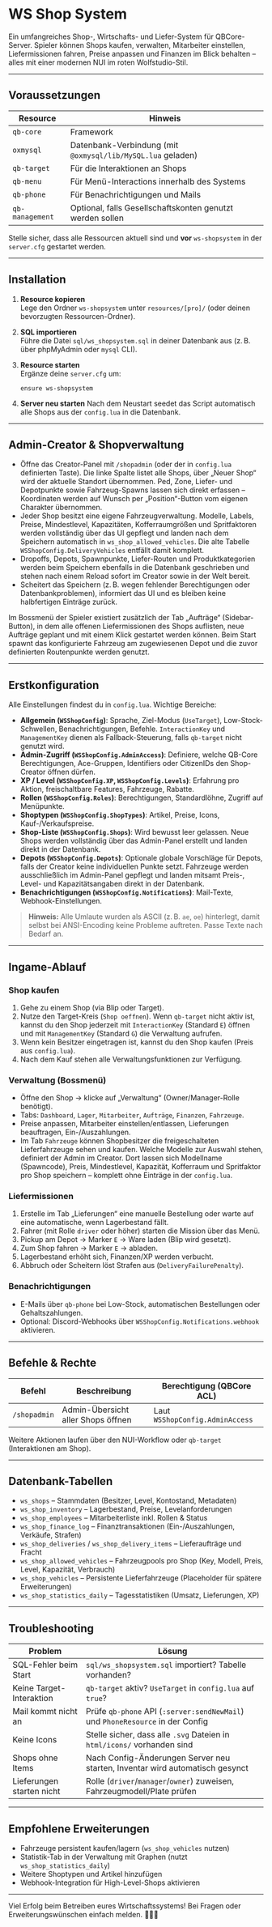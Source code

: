 # WS Shop System

Ein umfangreiches Shop-, Wirtschafts- und Liefer-System für QBCore-Server. Spieler können Shops kaufen, verwalten, Mitarbeiter einstellen, Liefermissionen fahren, Preise anpassen und Finanzen im Blick behalten – alles mit einer modernen NUI im roten Wolfstudio-Stil.

---

## Voraussetzungen

| Resource          | Hinweis                                                                 |
|-------------------|-------------------------------------------------------------------------|
| `qb-core`         | Framework                                                               |
| `oxmysql`         | Datenbank-Verbindung (mit `@oxmysql/lib/MySQL.lua` geladen)             |
| `qb-target`       | Für die Interaktionen an Shops                                          |
| `qb-menu`         | Für Menü-Interactions innerhalb des Systems                             |
| `qb-phone`        | Für Benachrichtigungen und Mails                                        |
| `qb-management`   | Optional, falls Gesellschaftskonten genutzt werden sollen               |

Stelle sicher, dass alle Ressourcen aktuell sind und **vor** `ws-shopsystem` in der `server.cfg` gestartet werden.

---

## Installation

1. **Resource kopieren**  
   Lege den Ordner `ws-shopsystem` unter `resources/[pro]/` (oder deinen bevorzugten Ressourcen-Ordner).

2. **SQL importieren**  
   Führe die Datei `sql/ws_shopsystem.sql` in deiner Datenbank aus (z. B. über phpMyAdmin oder `mysql` CLI).

3. **Resource starten**  
   Ergänze deine `server.cfg` um:  
   ```
   ensure ws-shopsystem
   ```

4. **Server neu starten**
   Nach dem Neustart seedet das Script automatisch alle Shops aus der `config.lua` in die Datenbank.

---

## Admin-Creator & Shopverwaltung

- Öffne das Creator-Panel mit `/shopadmin` (oder der in `config.lua` definierten Taste). Die linke Spalte listet alle Shops, über
  „Neuer Shop“ wird der aktuelle Standort übernommen. Ped, Zone, Liefer- und Depotpunkte sowie Fahrzeug-Spawns lassen sich direkt
  erfassen – Koordinaten werden auf Wunsch per „Position“-Button vom eigenen Charakter übernommen.
- Jeder Shop besitzt eine eigene Fahrzeugverwaltung. Modelle, Labels, Preise, Mindestlevel, Kapazitäten, Kofferraumgrößen und
  Spritfaktoren werden vollständig über das UI gepflegt und landen nach dem Speichern automatisch in `ws_shop_allowed_vehicles`.
  Die alte Tabelle `WSShopConfig.DeliveryVehicles` entfällt damit komplett.
- Dropoffs, Depots, Spawnpunkte, Liefer-Routen und Produktkategorien werden beim Speichern ebenfalls in die Datenbank geschrieben
  und stehen nach einem Reload sofort im Creator sowie in der Welt bereit.
- Scheitert das Speichern (z. B. wegen fehlender Berechtigungen oder Datenbankproblemen), informiert das UI und es bleiben keine
  halbfertigen Einträge zurück.

Im Bossmenü der Spieler existiert zusätzlich der Tab „Aufträge“ (Sidebar-Button), in dem alle offenen Liefermissionen des Shops
auflisten, neue Aufträge geplant und mit einem Klick gestartet werden können. Beim Start spawnt das konfigurierte Fahrzeug am
zugewiesenen Depot und die zuvor definierten Routenpunkte werden genutzt.

---

## Erstkonfiguration

Alle Einstellungen findest du in `config.lua`. Wichtige Bereiche:

- **Allgemein (`WSShopConfig`)**: Sprache, Ziel-Modus (`UseTarget`), Low-Stock-Schwellen, Benachrichtigungen, Befehle. `InteractionKey` und `ManagementKey` dienen als Fallback-Steuerung, falls `qb-target` nicht genutzt wird.
- **Admin-Zugriff (`WSShopConfig.AdminAccess`)**: Definiere, welche QB-Core Berechtigungen, Ace-Gruppen, Identifiers oder CitizenIDs den Shop-Creator öffnen dürfen.
- **XP / Level (`WSShopConfig.XP`, `WSShopConfig.Levels`)**: Erfahrung pro Aktion, freischaltbare Features, Fahrzeuge, Rabatte.
- **Rollen (`WSShopConfig.Roles`)**: Berechtigungen, Standardlöhne, Zugriff auf Menüpunkte.
- **Shoptypen (`WSShopConfig.ShopTypes`)**: Artikel, Preise, Icons, Kauf-/Verkaufspreise.
- **Shop-Liste (`WSShopConfig.Shops`)**: Wird bewusst leer gelassen. Neue Shops werden vollständig über das Admin-Panel erstellt und landen direkt in der Datenbank.
- **Depots (`WSShopConfig.Depots`)**: Optionale globale Vorschläge für Depots, falls der Creator keine individuellen Punkte setzt. Fahrzeuge werden ausschließlich im Admin-Panel gepflegt und landen mitsamt Preis-, Level- und Kapazitätsangaben direkt in der Datenbank.
- **Benachrichtigungen (`WSShopConfig.Notifications`)**: Mail-Texte, Webhook-Einstellungen.

> **Hinweis:** Alle Umlaute wurden als ASCII (z. B. `ae`, `oe`) hinterlegt, damit selbst bei ANSI-Encoding keine Probleme auftreten. Passe Texte nach Bedarf an.

---

## Ingame-Ablauf

### Shop kaufen
1. Gehe zu einem Shop (via Blip oder Target).  
2. Nutze den Target-Kreis (`Shop oeffnen`). Wenn `qb-target` nicht aktiv ist, kannst du den Shop jederzeit mit `InteractionKey` (Standard `E`) öffnen und mit `ManagementKey` (Standard `G`) die Verwaltung aufrufen.  
3. Wenn kein Besitzer eingetragen ist, kannst du den Shop kaufen (Preis aus `config.lua`).  
4. Nach dem Kauf stehen alle Verwaltungsfunktionen zur Verfügung.

### Verwaltung (Bossmenü)
- Öffne den Shop → klicke auf „Verwaltung“ (Owner/Manager-Rolle benötigt).  
- Tabs: `Dashboard`, `Lager`, `Mitarbeiter`, `Aufträge`, `Finanzen`, `Fahrzeuge`.
- Preise anpassen, Mitarbeiter einstellen/entlassen, Lieferungen beauftragen, Ein-/Auszahlungen.
- Im Tab `Fahrzeuge` können Shopbesitzer die freigeschalteten Lieferfahrzeuge sehen und kaufen. Welche Modelle zur Auswahl stehen,
  definiert der Admin im Creator. Dort lassen sich Modellname (Spawncode), Preis, Mindestlevel, Kapazität, Kofferraum und
  Spritfaktor pro Shop speichern – komplett ohne Einträge in der `config.lua`.

### Liefermissionen
1. Erstelle im Tab „Lieferungen“ eine manuelle Bestellung oder warte auf eine automatische, wenn Lagerbestand fällt.  
2. Fahrer (mit Rolle `driver` oder höher) starten die Mission über das Menü.  
3. Pickup am Depot → Marker `E` → Ware laden (Blip wird gesetzt).  
4. Zum Shop fahren → Marker `E` → abladen.  
5. Lagerbestand erhöht sich, Finanzen/XP werden verbucht.  
6. Abbruch oder Scheitern löst Strafen aus (`DeliveryFailurePenalty`).  

### Benachrichtigungen
- E-Mails über `qb-phone` bei Low-Stock, automatischen Bestellungen oder Gehaltszahlungen.  
- Optional: Discord-Webhooks über `WSShopConfig.Notifications.webhook` aktivieren.

---

## Befehle & Rechte

| Befehl           | Beschreibung                          | Berechtigung (QBCore ACL) |
|------------------|---------------------------------------|---------------------------|
| `/shopadmin`     | Admin-Übersicht aller Shops öffnen    | Laut `WSShopConfig.AdminAccess` |

Weitere Aktionen laufen über den NUI-Workflow oder `qb-target` (Interaktionen am Shop).

---

## Datenbank-Tabellen

- `ws_shops` – Stammdaten (Besitzer, Level, Kontostand, Metadaten)  
- `ws_shop_inventory` – Lagerbestand, Preise, Levelanforderungen  
- `ws_shop_employees` – Mitarbeiterliste inkl. Rollen & Status  
- `ws_shop_finance_log` – Finanztransaktionen (Ein-/Auszahlungen, Verkäufe, Strafen)  
- `ws_shop_deliveries` / `ws_shop_delivery_items` – Lieferaufträge und Fracht
- `ws_shop_allowed_vehicles` – Fahrzeugpools pro Shop (Key, Modell, Preis, Level, Kapazität, Verbrauch)
- `ws_shop_vehicles` – Persistente Lieferfahrzeuge (Placeholder für spätere Erweiterungen)
- `ws_shop_statistics_daily` – Tagesstatistiken (Umsatz, Lieferungen, XP)  

---

## Troubleshooting

| Problem | Lösung |
|---------|--------|
| SQL-Fehler beim Start | `sql/ws_shopsystem.sql` importiert? Tabelle vorhanden? |
| Keine Target-Interaktion | `qb-target` aktiv? `UseTarget` in `config.lua` auf `true`? |
| Mail kommt nicht an | Prüfe `qb-phone` API (`:server:sendNewMail`) und `PhoneResource` in der Config |
| Keine Icons | Stelle sicher, dass alle `.svg` Dateien in `html/icons/` vorhanden sind |
| Shops ohne Items | Nach Config-Änderungen Server neu starten, Inventar wird automatisch gesynct |
| Lieferungen starten nicht | Rolle (`driver`/`manager`/`owner`) zuweisen, Fahrzeugmodell/Plate prüfen |

---

## Empfohlene Erweiterungen

- Fahrzeuge persistent kaufen/lagern (`ws_shop_vehicles` nutzen)  
- Statistik-Tab in der Verwaltung mit Graphen (nutzt `ws_shop_statistics_daily`)  
- Weitere Shoptypen und Artikel hinzufügen  
- Webhook-Integration für High-Level-Shops aktivieren  

---

Viel Erfolg beim Betreiben eures Wirtschaftssystems! Bei Fragen oder Erweiterungswünschen einfach melden. 💼🚚🛒
